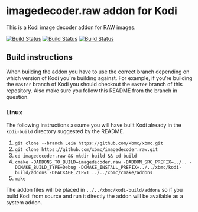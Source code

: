 # imagedecoder.raw addon for Kodi

This is a [Kodi](http://kodi.tv) image decoder addon for RAW images.

[![Build Status](https://travis-ci.org/xbmc/imagedecoder.raw.svg?branch=master)](https://travis-ci.org/xbmc/imagedecoder.raw)
[![Build Status](https://dev.azure.com/teamkodi/binary-addons/_apis/build/status/xbmc.imagedecoder.raw?branchName=Leia)](https://dev.azure.com/teamkodi/binary-addons/_build/latest?definitionId=28&branchName=Leia)
[![Build Status](https://jenkins.kodi.tv/view/Addons/job/xbmc/job/imagedecoder.raw/job/Leia/badge/icon)](https://jenkins.kodi.tv/blue/organizations/jenkins/xbmc%2Fimagedecoder.raw/branches/)

## Build instructions

When building the addon you have to use the correct branch depending on which version of Kodi you're building against. 
For example, if you're building the `master` branch of Kodi you should checkout the `master` branch of this repository. 
Also make sure you follow this README from the branch in question.

### Linux

The following instructions assume you will have built Kodi already in the `kodi-build` directory 
suggested by the README.

1. `git clone --branch Leia https://github.com/xbmc/xbmc.git`
2. `git clone https://github.com/xbmc/imagedecoder.raw.git`
3. `cd imagedecoder.raw && mkdir build && cd build`
4. `cmake -DADDONS_TO_BUILD=imagedecoder.raw -DADDON_SRC_PREFIX=../.. -DCMAKE_BUILD_TYPE=Debug -DCMAKE_INSTALL_PREFIX=../../xbmc/kodi-build/addons -DPACKAGE_ZIP=1 ../../xbmc/cmake/addons`
5. `make`

The addon files will be placed in `../../xbmc/kodi-build/addons` so if you build Kodi from source and run it directly 
the addon will be available as a system addon.
